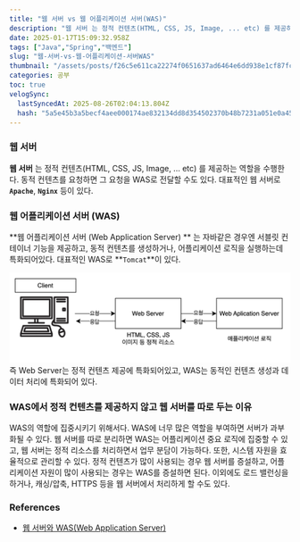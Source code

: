 ```yaml
---
title: "웹 서버 vs 웹 어플리케이션 서버(WAS)"
description: "웹 서버 는 정적 컨텐츠(HTML, CSS, JS, Image, ... etc) 를 제공하는 역할을 수행한다. 동적 컨텐츠를 요청하면 그 요청을 WAS로 전달할 수도 있다. 대표적인 웹 서버로 Apache, Nginx 등이 있다. 웹 어플리케이션 서버 (Web Appl"
date: 2025-01-17T15:09:32.958Z
tags: ["Java","Spring","백엔드"]
slug: "웹-서버-vs-웹-어플리케이션-서버WAS"
thumbnail: "/assets/posts/f26c5e611ca22274f0651637ad6464e6dd938e1cf87fc5aa93cca6de7f9cd93b.png"
categories: 공부
toc: true
velogSync:
  lastSyncedAt: 2025-08-26T02:04:13.804Z
  hash: "5a5e45b3a5becf4aee000174ae832134dd8d354502370b48b7231a051e0a452c"
---
```


### 웹 서버
**웹 서버** 는 정적 컨텐츠(HTML, CSS, JS, Image, ... etc) 를 제공하는 역할을 수행한다. 동적 컨텐츠를 요청하면 그 요청을 WAS로 전달할 수도 있다. 대표적인 웹 서버로 **`Apache`**, **`Nginx`** 등이 있다. 

### 웹 어플리케이션 서버 (WAS)
**웹 어플리케이션 서버 (Web Application Server) ** 는 자바같은 경우엔 서블릿 컨테이너 기능을 제공하고, 동적 컨텐츠를 생성하거나, 어플리케이션 로직을 실행하는데 특화되어있다. 대표적인 WAS로 **`Tomcat`**이 있다. 


![](/assets/posts/012d300f33445c462fc67c48c1dc5236427c4fd90492db1c26543f4bdeecc195.png)
즉 Web Server는 정적 컨텐츠 제공에 특화되어있고, WAS는 동적인 컨텐츠 생성과 데이터 처리에 특화되어 있다.

### WAS에서 정적 컨텐츠를 제공하지 않고 웹 서버를 따로 두는 이유
WAS의 역할에 집중시키기 위해서다. WAS에 너무 많은 역할을 부여하면 서버가 과부화될 수 있다. 웹 서버를 따로 분리하면 WAS는 어플리케이션 중요 로직에 집중할 수 있고, 웹 서버는 정적 리소스를 처리하면서 업무 분담이 가능하다. 또한, 시스템 자원을 효율적으로 관리할 수 있다. 정적 컨텐츠가 많이 사용되는 경우 웹 서버를 증설하고, 어플리케이션 자원이 많이 사용되는 경우는 WAS를 증설하면 된다. 이외에도 로드 밸런싱을 하거나, 캐싱/압축, HTTPS 등을 웹 서버에서 처리하게 할 수도 있다. 

### References
- [웹 서버와 WAS(Web Application Server)](https://yozm.wishket.com/magazine/detail/1780/)